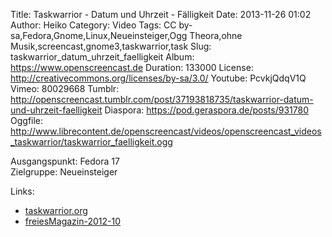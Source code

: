 Title: Taskwarrior - Datum und Uhrzeit - Fälligkeit
Date: 2013-11-26 01:02
Author: Heiko
Category: Video
Tags: CC by-sa,Fedora,Gnome,Linux,Neueinsteiger,Ogg Theora,ohne Musik,screencast,gnome3,taskwarrior,task
Slug: taskwarrior_datum_uhrzeit_faelligkeit
Album: https://www.openscreencast.de
Duration: 133000
License: http://creativecommons.org/licenses/by-sa/3.0/
Youtube: PcvkjQdqV1Q
Vimeo: 80029668
Tumblr: http://openscreencast.tumblr.com/post/37193818735/taskwarrior-datum-und-uhrzeit-faelligkeit
Diaspora: https://pod.geraspora.de/posts/931780
Oggfile: http://www.librecontent.de/openscreencast/videos/openscreencast_videos_taskwarrior/taskwarrior_faelligkeit.ogg

Ausgangspunkt: Fedora 17  
Zielgruppe: Neueinsteiger  

Links:

  * [taskwarrior.org](http://taskwarrior.org/ "Link zu taskwarrior")
  * [freiesMagazin-2012-10](http://www.freiesmagazin.de/freiesMagazin-2012-10 "Link zu freiesmagazin.de")

